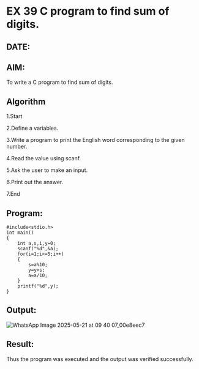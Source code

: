 # EX 39 C program to find sum of digits.
## DATE:
## AIM:
To write a C program to find sum of digits.

## Algorithm
1.Start

2.Define a variables.

3.Write a program to print the English word corresponding to the given number.

4.Read the value using scanf.

5.Ask the user to make an input.

6.Print out the answer.

7.End   

## Program:
```
#include<stdio.h>
int main()
{
    int a,s,i,y=0;
    scanf("%d",&a);
    for(i=1;i<=5;i++)
    {
        s=a%10;
        y=y+s;
        a=a/10;
    }
    printf("%d",y);
}
```

## Output:

![WhatsApp Image 2025-05-21 at 09 40 07_00e8eec7](https://github.com/user-attachments/assets/c59cd74d-b1a3-4592-b31c-684ff03bde13)



## Result:
Thus the program was executed and the output was verified successfully.
